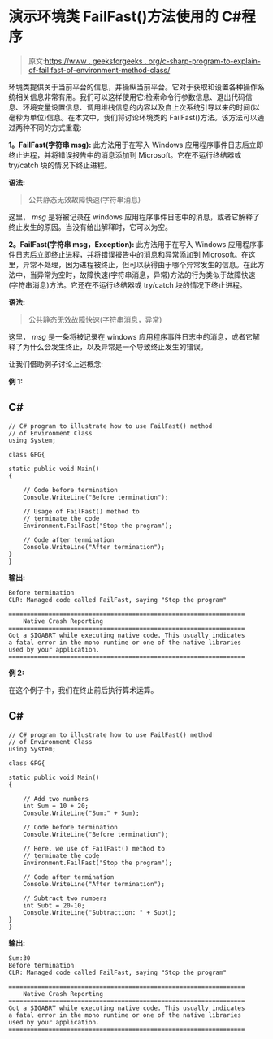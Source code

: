 # 演示环境类 FailFast()方法使用的 C#程序

> 原文:[https://www . geeksforgeeks . org/c-sharp-program-to-explain-of-fail fast-of-environment-method-class/](https://www.geeksforgeeks.org/c-sharp-program-to-demonstrate-the-use-of-failfast-method-of-environment-class/)

环境类提供关于当前平台的信息，并操纵当前平台。它对于获取和设置各种操作系统相关信息非常有用。我们可以这样使用它:检索命令行参数信息、退出代码信息、环境变量设置信息、调用堆栈信息的内容以及自上次系统引导以来的时间(以毫秒为单位)信息。在本文中，我们将讨论环境类的 FailFast()方法。该方法可以通过两种不同的方式重载:

**1。FailFast(字符串 msg):** 此方法用于在写入 Windows 应用程序事件日志后立即终止进程，并将错误报告中的消息添加到 Microsoft。它在不运行终结器或 try/catch 块的情况下终止进程。

**语法:**

> 公共静态无效故障快速(字符串消息)

这里， *msg* 是将被记录在 windows 应用程序事件日志中的消息，或者它解释了终止发生的原因。当没有给出解释时，它可以为空。

**2。FailFast(字符串 msg，Exception):** 此方法用于在写入 Windows 应用程序事件日志后立即终止进程，并将错误报告中的消息和异常添加到 Microsoft。在这里，异常不处理，因为进程被终止，但可以获得由于哪个异常发生的信息。在此方法中，当异常为空时，故障快速(字符串消息，异常)方法的行为类似于故障快速(字符串消息)方法。它还在不运行终结器或 try/catch 块的情况下终止进程。

**语法:**

> 公共静态无效故障快速(字符串消息，异常)

这里， *msg* 是一条将被记录在 windows 应用程序事件日志中的消息，或者它解释了为什么会发生终止，以及异常是一个导致终止发生的错误。

让我们借助例子讨论上述概念:

**例 1:**

## C#

```
// C# program to illustrate how to use FailFast() method 
// of Environment Class
using System;

class GFG{

static public void Main()
{

    // Code before termination
    Console.WriteLine("Before termination");

    // Usage of FailFast() method to
    // terminate the code
    Environment.FailFast("Stop the program");

    // Code after termination
    Console.WriteLine("After termination");
}
}
```

**输出:**

```
Before termination
CLR: Managed code called FailFast, saying "Stop the program"

=================================================================
    Native Crash Reporting
=================================================================
Got a SIGABRT while executing native code. This usually indicates
a fatal error in the mono runtime or one of the native libraries 
used by your application.
=================================================================
```

**例 2:**

在这个例子中，我们在终止前后执行算术运算。

## C#

```
// C# program to illustrate how to use FailFast() method 
// of Environment Class
using System;

class GFG{

static public void Main()
{

    // Add two numbers
    int Sum = 10 + 20;
    Console.WriteLine("Sum:" + Sum);

    // Code before termination
    Console.WriteLine("Before termination");

    // Here, we use of FailFast() method to
    // terminate the code
    Environment.FailFast("Stop the program");

    // Code after termination
    Console.WriteLine("After termination");

    // Subtract two numbers
    int Subt = 20-10;
    Console.WriteLine("Subtraction: " + Subt);
}
}
```

**输出:**

```
Sum:30
Before termination
CLR: Managed code called FailFast, saying "Stop the program"

=================================================================
    Native Crash Reporting
=================================================================
Got a SIGABRT while executing native code. This usually indicates
a fatal error in the mono runtime or one of the native libraries 
used by your application.
=================================================================
```